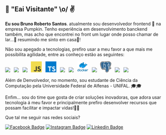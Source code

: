 ## 🤙 "Eai Visitante" \o/ ✌️

**Eu sou Bruno Roberto Santos**. atualmente sou desenvolvedor frontend 🎒 na empresa Pumpkin. Tenho experiência em desenvolvimento banckend também, mas acho que encontrei no front um
lugar onde posso chamar de lar...💙 resumindo me sinto em casa🏡!

Não sou apegado a tecnologias, prefiro usar a meu favor a que mais me possibilita agilidade, entre as conheço estão as seguintes:

<p>
<img src="https://image.flaticon.com/icons/png/512/226/226770.png" height="35px"/>
&nbsp;
<img src="https://www.freepnglogos.com/uploads/apple-logo-png/apple-logo-icon-transparent-png-svg-vector-3.png" height="35px"/>  
&nbsp;  
<img src="https://sdtimes.com/wp-content/uploads/2018/04/1_tfZa4vsI6UusJYt_fzvGnQ.png" height="35px" />   
&nbsp;
<img src="https://raw.githubusercontent.com/github/explore/80688e429a7d4ef2fca1e82350fe8e3517d3494d/topics/javascript/javascript.png" height="35px"/>
&nbsp;  
<img src="https://raw.githubusercontent.com/github/explore/80688e429a7d4ef2fca1e82350fe8e3517d3494d/topics/typescript/typescript.png" height="35px"/>
&nbsp;
<img src="https://appmasters.io/static/react-47ce6e77f039020ee2e76a10c1e988e9.png" height="35px"/> 
&nbsp;
<img src="https://bestofjs.org/logos/watermelon.svg" height="35px" /> 
&nbsp;
<img src="https://raw.githubusercontent.com/github/explore/80688e429a7d4ef2fca1e82350fe8e3517d3494d/topics/docker/docker.png" height="35px"/>
&nbsp;
<img src="https://www.mysql.com/common/logos/logo-mysql-170x115.png" height="35px"/>
&nbsp;
<img src="https://raw.githubusercontent.com/github/explore/80688e429a7d4ef2fca1e82350fe8e3517d3494d/topics/postgresql/postgresql.png" height="35px"/> 
&nbsp;
<img src="https://img.icons8.com/color/452/microsoft-sql-server.png" height="35px" />   
&nbsp;   
<img src="https://raw.githubusercontent.com/learnbr/csharp/master/csharp-logo.png" height="35px" />   
&nbsp;  
</p>

Além de Denvolvedor, no momento, sou estudante de Ciência da Computação pela Universidade Federal de Alfenas - UNIFAL. 🎓🎓

Enfim... sou do time que gosta de criar soluções inovadoras, que adora usar tecnologia á meu favor e principalmente prefiro desenvolver recursos que possam facilitar e impactar vidas!💙💙

Que tal me seguir nas redes sociais?

[![Facebook Badge](https://img.shields.io/badge/Bruno_Santos-1877F2?style=for-the-badge&logo=facebook&logoColor=white&link=https://www.facebook.com/profile.php?id=100004320695306)](https://www.facebook.com/profile.php?id=100004320695306)
[![Instagram Badge](https://img.shields.io/badge/@bruno._rs-E4405F?style=for-the-badge&logo=instagram&logoColor=white&https://www.instagram.com/_rsbruno/?hl=pt-br)](https://www.instagram.com/_rsbruno/?hl=pt-br)
[![Linkedin Badge](https://img.shields.io/badge/Bruno_Roberto_Santos-0e76a8?style=for-the-badge&logo=linkedin&logoColor=white&link=https://www.linkedin.com/in/rsbruno/)](https://www.linkedin.com/in/rsbruno/)
